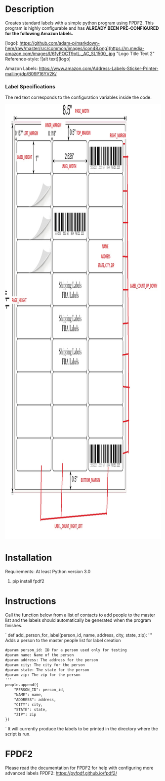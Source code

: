 # Description

Creates standard labels with a simple python program using FPDF2. This program is highly configurable and has **ALREADY BEEN PRE-CONFIGURED for the following Amazon labels.**

[logo]: https://github.com/adam-p/markdown-here/raw/master/src/common/images/icon48.png](https://m.media-amazon.com/images/I/61yPOCT9otL._AC_SL1500_.jpg "Logo Title Text 2"
Reference-style: 
![alt text][logo]

Amazon Labels: https://www.amazon.com/Address-Labels-Sticker-Printer-mailing/dp/B09P16YV2K/
<p align="center">
    <h3>Label Specifications</h3>
    The red text corresponds to the configuration variables inside the code.
</p>

<p align="center">
  <img width="1568" height="1403" alt="Label Specification" src="label_description.jpg">
</p>

# Installation

Requirements: At least Python version 3.0

1. pip install fpdf2

# Instructions

Call the function below from a list of contacts to add people to the master list and the labels should automatically be generated when the program finishes.

`
def add_person_for_label(person_id, name, address, city, state, zip):
    '''
    Adds a person to the master people list for label creation

    #param person_id: ID for a person used only for testing
    #param name: Name of the person
    #param address: The address for the person
    #param city: The city for the person
    #param state: The state for the person
    #param zip: The zip for the person
    '''
    people.append({
        "PERSON_ID": person_id,
        "NAME": name,
        "ADDRESS": address,
        "CITY": city,
        "STATE": state,
        "ZIP": zip
    })
`
It will currently produce the labels to be printed in the directory where the script is run.

# FPDF2

Please read the documentation for FPDF2 for help with configuring more advanced labels
FPDF2: https://pyfpdf.github.io/fpdf2/
